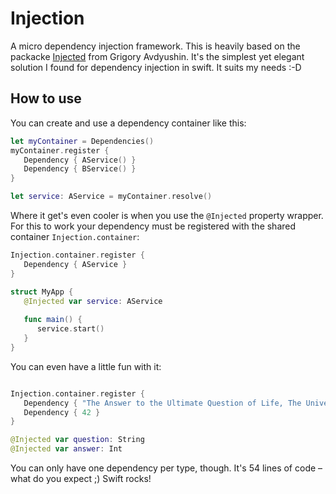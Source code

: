 # Injection

A micro dependency injection framework.
This is heavily based on the packacke [Injected](https://github.com/avdyushin/Injected.git) from Grigory Avdyushin. It's the simplest yet elegant solution I found for dependency injection in swift. It suits my needs :-D

## How to use
You can create and use a dependency container like this:

```swift
let myContainer = Dependencies()
myContainer.register {
   Dependency { AService() }
   Dependency { BService() }
}

let service: AService = myContainer.resolve()
```

Where it get's even cooler is when you use the `@Injected` property wrapper. For this to work your dependency must be registered with the shared container `Injection.container`:

```swift
Injection.container.register {
   Dependency { AService }
}

struct MyApp {
   @Injected var service: AService
   
   func main() {
      service.start()
   }
}
```

You can even have a little fun with it:

```swift

Injection.container.register {
   Dependency { "The Answer to the Ultimate Question of Life, The Universe, and Everything." }
   Dependency { 42 }
}

@Injected var question: String
@Injected var answer: Int
```

You can only have one dependency per type, though. It's 54 lines of code – what do you expect ;) Swift rocks!


